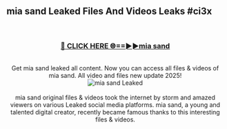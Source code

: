 ## mia sand Leaked Files And Videos Leaks #ci3x
<br>
<div align="center">
<h3><a href="https://watchclip.my.id/mia sand" rel="nofollow">🔴 CLICK HERE 🌐==►►mia sand</a></h3>
<br>
Get mia sand leaked all content. Now you can access all files & videos of mia sand. All video and files new update 2025!
<br>
<a href="https://watchclip.my.id/mia sand" rel="nofollow" data-target="animated-image.originalLink"><img src="https://i.ibb.co.com/WyWwxjT/player-gif2.gif" alt="mia sand Leaked" style="max-width: 100%; display: inline-block;" data-target="animated-image.originalImage"></a>
<br><br>
mia sand original files & videos took the internet by storm and amazed viewers on various Leaked social media platforms. mia sand, a young and talented digital creator, recently became famous thanks to this interesting files & videos.
</div>
<br>